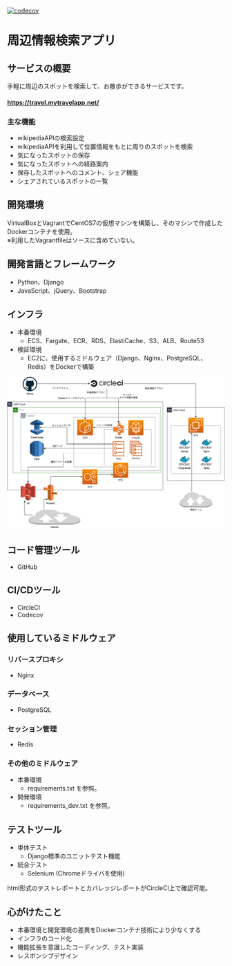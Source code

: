 [![codecov](https://codecov.io/gh/yuki0417/travel-app/branch/master/graph/badge.svg)](https://codecov.io/gh/yuki0417/travel-app)

# 周辺情報検索アプリ

## サービスの概要
手軽に周辺のスポットを検索して、お散歩ができるサービスです。
#### https://travel.mytravelapp.net/

### 主な機能

- wikipediaAPIの検索設定
- wikipediaAPIを利用して位置情報をもとに周りのスポットを検索
- 気になったスポットの保存
- 気になったスポットへの経路案内
- 保存したスポットへのコメント、シェア機能
- シェアされているスポットの一覧

## 開発環境
VirtualBoxとVagrantでCentOS7の仮想マシンを構築し、そのマシンで作成したDockerコンテナを使用。
<br>
※利用したVagrantfileはソースに含めていない。

## 開発言語とフレームワーク
- Python、Django
- JavaScript、jQuery、Bootstrap

## インフラ
- 本番環境
    - ECS、Fargate、ECR、RDS、ElastiCache、S3、ALB、Route53
- 検証環境
    - EC2に、使用するミドルウェア（Django、Nginx、PostgreSQL、Redis）をDockerで構築

![system_architecture.png](https://github.com/yuki0417/travel-app/blob/master/system_architecture.png?raw=true)

## コード管理ツール
- GitHub

## CI/CDツール
- CircleCI
- Codecov

## 使用しているミドルウェア

### リバースプロキシ
- Nginx

### データベース
- PostgreSQL

### セッション管理
- Redis

### その他のミドルウェア
- 本番環境
    - requirements.txt を参照。
- 開発環境
    - requirements_dev.txt を参照。

## テストツール
- 単体テスト
    - Django標準のユニットテスト機能
- 統合テスト
    - Selenium (Chromeドライバを使用)

html形式のテストレポートとカバレッジレポートがCircleCI上で確認可能。

## 心がけたこと
- 本番環境と開発環境の差異をDockerコンテナ技術により少なくする
- インフラのコード化
- 機能拡張を意識したコーディング、テスト実装
- レスポンシブデザイン

